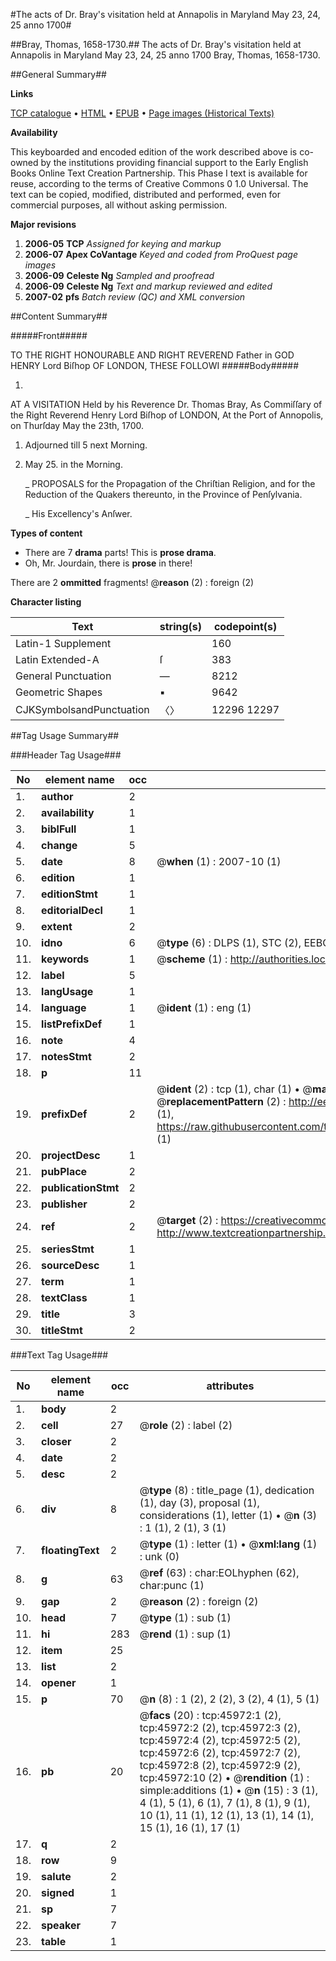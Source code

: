 #The acts of Dr. Bray's visitation held at Annapolis in Maryland May 23, 24, 25 anno 1700#

##Bray, Thomas, 1658-1730.##
The acts of Dr. Bray's visitation held at Annapolis in Maryland May 23, 24, 25 anno 1700
Bray, Thomas, 1658-1730.

##General Summary##

**Links**

[TCP catalogue](http://www.ota.ox.ac.uk/tcp/)  • 
[HTML](http://tei.it.ox.ac.uk/tcp/Texts-HTML/free/A29/A29244.html)  • 
[EPUB](http://tei.it.ox.ac.uk/tcp/Texts-EPUB/free/A29/A29244.epub) • 
[Page images (Historical Texts)](https://data.historicaltexts.jisc.ac.uk/view?pubId=eebo-10804606e&pageId=eebo-10804606e-45972-1)

**Availability**

This keyboarded and encoded edition of the
	       work described above is co-owned by the institutions
	       providing financial support to the Early English Books
	       Online Text Creation Partnership. This Phase I text is
	       available for reuse, according to the terms of Creative
	       Commons 0 1.0 Universal. The text can be copied,
	       modified, distributed and performed, even for
	       commercial purposes, all without asking permission.

**Major revisions**

1. __2006-05__ __TCP__ *Assigned for keying and markup*
1. __2006-07__ __Apex CoVantage__ *Keyed and coded from ProQuest page images*
1. __2006-09__ __Celeste Ng__ *Sampled and proofread*
1. __2006-09__ __Celeste Ng__ *Text and markup reviewed and edited*
1. __2007-02__ __pfs__ *Batch review (QC) and XML conversion*

##Content Summary##

#####Front#####

TO THE RIGHT HONOURABLE AND RIGHT REVEREND Father in GOD HENRY Lord Biſhop OF LONDON, THESE FOLLOWI
#####Body#####

1. 
AT A VISITATION Held by his Reverence Dr. Thomas Bray, As Commiſſary of the Right Reverend Henry Lord Biſhop of LONDON, At the Port of Annopolis, on Thurſday May the 23th, 1700.

1. Adjourned till 5 next Morning.

1. May 25. in the Morning.

    _ PROPOSALS for the Propagation of the Chriſtian Religion, and for the Reduction of the Quakers thereunto, in the Province of Penſylvania.

    _ His Excellency's Anſwer.

**Types of content**

  * There are 7 **drama** parts! This is **prose drama**.
  * Oh, Mr. Jourdain, there is **prose** in there!

There are 2 **ommitted** fragments! 
 @__reason__ (2) : foreign (2)

**Character listing**


|Text|string(s)|codepoint(s)|
|---|---|---|
|Latin-1 Supplement| |160|
|Latin Extended-A|ſ|383|
|General Punctuation|—|8212|
|Geometric Shapes|▪|9642|
|CJKSymbolsandPunctuation|〈〉|12296 12297|

##Tag Usage Summary##

###Header Tag Usage###

|No|element name|occ|attributes|
|---|---|---|---|
|1.|__author__|2||
|2.|__availability__|1||
|3.|__biblFull__|1||
|4.|__change__|5||
|5.|__date__|8| @__when__ (1) : 2007-10 (1)|
|6.|__edition__|1||
|7.|__editionStmt__|1||
|8.|__editorialDecl__|1||
|9.|__extent__|2||
|10.|__idno__|6| @__type__ (6) : DLPS (1), STC (2), EEBO-CITATION (1), OCLC (1), VID (1)|
|11.|__keywords__|1| @__scheme__ (1) : http://authorities.loc.gov/ (1)|
|12.|__label__|5||
|13.|__langUsage__|1||
|14.|__language__|1| @__ident__ (1) : eng (1)|
|15.|__listPrefixDef__|1||
|16.|__note__|4||
|17.|__notesStmt__|2||
|18.|__p__|11||
|19.|__prefixDef__|2| @__ident__ (2) : tcp (1), char (1)  •  @__matchPattern__ (2) : ([0-9\-]+):([0-9IVX]+) (1), (.+) (1)  •  @__replacementPattern__ (2) : http://eebo.chadwyck.com/downloadtiff?vid=$1&page=$2 (1), https://raw.githubusercontent.com/textcreationpartnership/Texts/master/tcpchars.xml#$1 (1)|
|20.|__projectDesc__|1||
|21.|__pubPlace__|2||
|22.|__publicationStmt__|2||
|23.|__publisher__|2||
|24.|__ref__|2| @__target__ (2) : https://creativecommons.org/publicdomain/zero/1.0/ (1), http://www.textcreationpartnership.org/docs/. (1)|
|25.|__seriesStmt__|1||
|26.|__sourceDesc__|1||
|27.|__term__|1||
|28.|__textClass__|1||
|29.|__title__|3||
|30.|__titleStmt__|2||


###Text Tag Usage###

|No|element name|occ|attributes|
|---|---|---|---|
|1.|__body__|2||
|2.|__cell__|27| @__role__ (2) : label (2)|
|3.|__closer__|2||
|4.|__date__|2||
|5.|__desc__|2||
|6.|__div__|8| @__type__ (8) : title_page (1), dedication (1), day (3), proposal (1), considerations (1), letter (1)  •  @__n__ (3) : 1 (1), 2 (1), 3 (1)|
|7.|__floatingText__|2| @__type__ (1) : letter (1)  •  @__xml:lang__ (1) : unk (0)|
|8.|__g__|63| @__ref__ (63) : char:EOLhyphen (62), char:punc (1)|
|9.|__gap__|2| @__reason__ (2) : foreign (2)|
|10.|__head__|7| @__type__ (1) : sub (1)|
|11.|__hi__|283| @__rend__ (1) : sup (1)|
|12.|__item__|25||
|13.|__list__|2||
|14.|__opener__|1||
|15.|__p__|70| @__n__ (8) : 1 (2), 2 (2), 3 (2), 4 (1), 5 (1)|
|16.|__pb__|20| @__facs__ (20) : tcp:45972:1 (2), tcp:45972:2 (2), tcp:45972:3 (2), tcp:45972:4 (2), tcp:45972:5 (2), tcp:45972:6 (2), tcp:45972:7 (2), tcp:45972:8 (2), tcp:45972:9 (2), tcp:45972:10 (2)  •  @__rendition__ (1) : simple:additions (1)  •  @__n__ (15) : 3 (1), 4 (1), 5 (1), 6 (1), 7 (1), 8 (1), 9 (1), 10 (1), 11 (1), 12 (1), 13 (1), 14 (1), 15 (1), 16 (1), 17 (1)|
|17.|__q__|2||
|18.|__row__|9||
|19.|__salute__|2||
|20.|__signed__|1||
|21.|__sp__|7||
|22.|__speaker__|7||
|23.|__table__|1||
